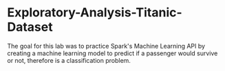 # Exploratory-Analysis-Titanic-Dataset

The goal for this lab was to practice Spark's Machine Learning API by creating a machine learning model to predict if a passenger would survive or not, therefore is a classification problem.
